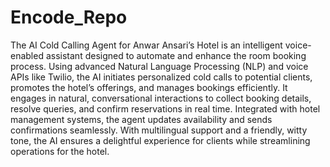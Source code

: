 # Encode_Repo
The AI Cold Calling Agent for Anwar Ansari’s Hotel is an intelligent voice-enabled assistant designed to automate and enhance the room booking process. Using advanced Natural Language Processing (NLP) and voice APIs like Twilio, the AI initiates personalized cold calls to potential clients, promotes the hotel’s offerings, and manages bookings efficiently. It engages in natural, conversational interactions to collect booking details, resolve queries, and confirm reservations in real time. Integrated with hotel management systems, the agent updates availability and sends confirmations seamlessly. With multilingual support and a friendly, witty tone, the AI ensures a delightful experience for clients while streamlining operations for the hotel.
